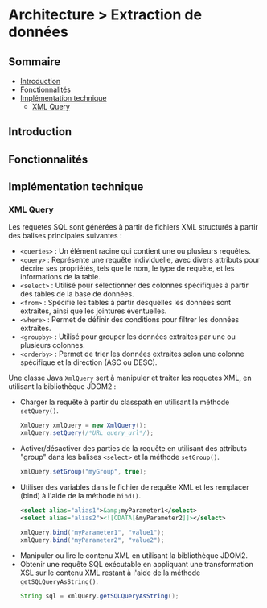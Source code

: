# Architecture > Extraction de données

## Sommaire

* [Introduction](#introduction)
* [Fonctionnalités](#fonctionnalités)
* [Implémentation technique](#implémentation-technique)
  * [XML Query](#xml-query)
  
## Introduction

## Fonctionnalités

## Implémentation technique

### XML Query

Les requetes SQL sont générées à partir de fichiers XML structurés à partir des balises principales suivantes :
- `<queries>` : Un élément racine qui contient une ou plusieurs requêtes.
- `<query>` : Représente une requête individuelle, avec divers attributs pour décrire ses propriétés, tels que le nom, le type de requête, et les informations de la table.
- `<select>` : Utilisé pour sélectionner des colonnes spécifiques à partir des tables de la base de données.
- `<from>` : Spécifie les tables à partir desquelles les données sont extraites, ainsi que les jointures éventuelles.
- `<where>` : Permet de définir des conditions pour filtrer les données extraites.
- `<groupby>` : Utilisé pour grouper les données extraites par une ou plusieurs colonnes.
- `<orderby>` : Permet de trier les données extraites selon une colonne spécifique et la direction (ASC ou DESC).

Une classe Java `XmlQuery` sert à manipuler et traiter les requetes XML, en utilisant la bibliothèque JDOM2 :
- Charger la requête à partir du classpath en utilisant la méthode `setQuery()`.
  ```java 
  XmlQuery xmlQuery = new XmlQuery();
  xmlQuery.setQuery(/*URL query_url*/);
  ```
- Activer/désactiver des parties de la requête en utilisant des attributs "group" dans les balises `<select>` et la méthode `setGroup()`.
  ```java
  xmlQuery.setGroup("myGroup", true);
  ```
- Utiliser des variables dans le fichier de requête XML et les remplacer (bind) à l'aide de la méthode `bind()`.
  ```xml
  <select alias="alias1">&amp;myParameter1</select>
  <select alias="alias2"><![CDATA[&myParameter2]]></select>
  ```
  ```java
  xmlQuery.bind("myParameter1", "value1");
  xmlQuery.bind("myParameter2", "value2");
  ```
- Manipuler ou lire le contenu XML en utilisant la bibliothèque JDOM2.
- Obtenir une requête SQL exécutable en appliquant une transformation XSL sur le contenu XML restant à l'aide de la méthode `getSQLQueryAsString()`.
  ```java 
  String sql = xmlQuery.getSQLQueryAsString();
  ```
  
